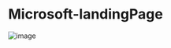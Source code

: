 # Microsoft-landingPage
![image](https://user-images.githubusercontent.com/65481934/122677743-3ae7c480-d201-11eb-9b9d-819f509f37e1.png)
